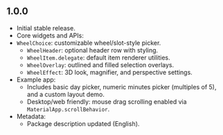 ## 1.0.0
- Initial stable release.
- Core widgets and APIs:
- `WheelChoice`: customizable wheel/slot-style picker.
  - `WheelHeader`: optional header row with styling.
  - `WheelItem.delegate`: default item renderer utilities.
  - `WheelOverlay`: outlined and filled selection overlays.
  - `WheelEffect`: 3D look, magnifier, and perspective settings.
- Example app:
  - Includes basic day picker, numeric minutes picker (multiples of 5), and a custom layout demo.
  - Desktop/web friendly: mouse drag scrolling enabled via `MaterialApp.scrollBehavior`.
- Metadata:
  - Package description updated (English).
